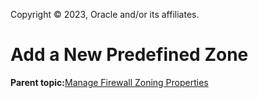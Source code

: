 Copyright © 2023, Oracle and/or its affiliates.

# Add a New Predefined Zone

**Parent topic:**[Manage Firewall Zoning Properties](../topics/cockpit-network_configure_the_firewall.md)


